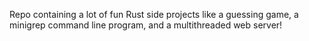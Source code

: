 Repo containing a lot of fun Rust side projects like a guessing game, a minigrep command line program, and a multithreaded web server!
